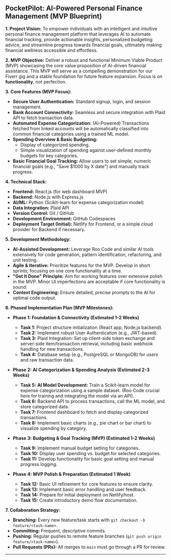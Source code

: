 
## **PocketPilot: AI-Powered Personal Finance Management (MVP Blueprint)**

**1. Project Vision:**
To empower individuals with an intelligent and intuitive personal finance management platform that leverages AI to automate financial tracking, provide actionable insights, personalized budgeting advice, and streamline progress towards financial goals, ultimately making financial wellness accessible and effortless.

**2. MVP Objective:**
Deliver a robust and functional Minimum Viable Product (MVP) showcasing the core value proposition of AI-driven financial assistance. This MVP will serve as a compelling demonstration for our Fiverr gig and a stable foundation for future feature expansion. Focus is on **functionality**, not perfection.

**3. Core Features (MVP Focus):**
*   **Secure User Authentication:** Standard signup, login, and session management.
*   **Bank Account Connectivity:** Seamless and secure integration with Plaid API to fetch transaction data.
*   **Automated Expense Categorization:** (AI-Powered) Transactions fetched from linked accounts will be automatically classified into common financial categories using a trained ML model.
*   **Spending Overview & Basic Budgeting:**
    *   Display of categorized spending.
    *   Simple visualization of spending against user-defined monthly budgets for key categories.
*   **Basic Financial Goal Tracking:** Allow users to set simple, numeric financial goals (e.g., "Save $1000 by X date") and manually track progress.

**4. Technical Stack:**
*   **Frontend:** React.js (for web dashboard MVP)
*   **Backend:** Node.js with Express.js
*   **AI/ML:** Python (Scikit-learn for expense categorization model)
*   **Data Integration:** Plaid API
*   **Version Control:** Git / GitHub
*   **Development Environment:** GitHub Codespaces
*   **Deployment Target (Initial):** Netlify for Frontend, or a simple cloud provider for Backend if necessary.

**5. Development Methodology:**
*   **AI-Assisted Development:** Leverage Roo Code and similar AI tools extensively for code generation, pattern identification, refactoring, and unit testing.
*   **Agile & Iterative:** Prioritize features for the MVP. Develop in short sprints, focusing on one core functionality at a time.
*   **"Get It Done" Principle:** Aim for working features over extensive polish in the MVP. Minor UI imperfections are acceptable if core functionality is sound.
*   **Context Engineering:** Ensure detailed, precise prompts to the AI for optimal code output.

**6. Phased Implementation Plan (MVP Milestones):**

*   **Phase 1: Foundation & Connectivity (Estimated 1-2 Weeks)**
    *   **Task 1:** Project structure initialization (React app, Node.js backend).
    *   **Task 2:** Implement robust User Authentication (e.g., JWT-based).
    *   **Task 3:** Plaid Integration: Set up client-side token exchange and server-side item/transaction retrieval, including basic webhook handling for new transactions.
    *   **Task 4:** Database setup (e.g., PostgreSQL or MongoDB) for users and raw transaction data.

*   **Phase 2: AI Categorization & Spending Analysis (Estimated 2-3 Weeks)**
    *   **Task 5:** **AI Model Development:** Train a Scikit-learn model for expense categorization using a sample dataset. (Roo Code crucial here for training and integrating the model via an API).
    *   **Task 6:** Backend API to process transactions, call the ML model, and store categorized data.
    *   **Task 7:** Frontend dashboard to fetch and display categorized transactions.
    *   **Task 8:** Implement basic charts (e.g., pie chart or bar chart) to visualize spending by category.

*   **Phase 3: Budgeting & Goal Tracking (MVP) (Estimated 1-2 Weeks)**
    *   **Task 9:** Implement manual budget setting for categories.
    *   **Task 10:** Display user spending vs. budget for selected categories.
    *   **Task 11:** Develop functionality for basic goal setting and manual progress logging.

*   **Phase 4: MVP Polish & Preparation (Estimated 1 Week)**
    *   **Task 12:** Basic UI refinement for core features to ensure clarity.
    *   **Task 13:** Implement basic error handling and user feedback.
    *   **Task 14:** Prepare for initial deployment on Netlify/host.
    *   **Task 15:** Create introductory demo flow documentation.

**7. Collaboration Strategy:**
*   **Branching:** Every new feature/task starts with `git checkout -b feature/<task-name>`.
*   **Committing:** Frequent, descriptive commits.
*   **Pushing:** Regular pushes to remote feature branches (`git push origin feature/<task-name>`).
*   **Pull Requests (PRs):** All merges to `main` must go through a PR for review.

---